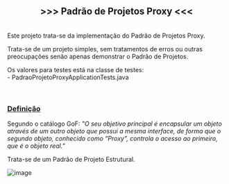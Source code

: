 <h2 style="text-align:center">&gt;&gt;&gt; Padr&atilde;o de Projetos Proxy &lt;&lt;&lt;</h2>

<p><br />
Este projeto trata-se da implementa&ccedil;&atilde;o do Padr&atilde;o de Projetos Proxy.</p>

<p>Trata-se de um projeto simples, sem tratamentos de erros ou outras preocupa&ccedil;&otilde;es sen&atilde;o apenas demonstrar o Padr&atilde;o de Projetos.</p>

<p>Os valores para testes está na classe de testes:<br />
- PadraoProjetoProxyApplicationTests.java<br />

<p>&nbsp;</p>

<h3><u>Defini&ccedil;&atilde;o</u></h3>

<p>Segundo o cat&aacute;logo GoF:&nbsp;<em>&quot;O seu objetivo principal é encapsular um objeto através de um outro objeto que possui a mesma interface, de forma que o segundo objeto, conhecido como “Proxy”, controla o acesso ao primeiro, que é o objeto real.&quot;</em></p>

<p>Trata-se de um Padr&atilde;o de Projeto Estrutural.</p>

![image](https://user-images.githubusercontent.com/99047577/210285836-1d1b3898-042d-405d-9da3-8c6a37e62c5b.png)
&nbsp;

